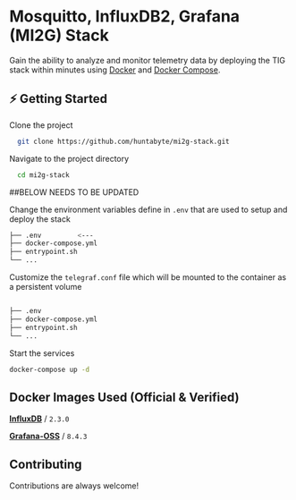 



# Mosquitto, InfluxDB2, Grafana (MI2G) Stack

Gain the ability to analyze and monitor telemetry data by deploying the TIG stack within minutes using [Docker](https://docs.docker.com/engine/install/) and [Docker Compose](https://docs.docker.com/compose/install/).




## ⚡️ Getting Started

Clone the project

```bash
  git clone https://github.com/huntabyte/mi2g-stack.git
```

Navigate to the project directory

```bash
  cd mi2g-stack
```

##BELOW NEEDS TO BE UPDATED

Change the environment variables define in `.env` that are used to setup and deploy the stack
```bash
├── .env         <---
├── docker-compose.yml
├── entrypoint.sh
└── ...
```

Customize the `telegraf.conf` file which will be mounted to the container as a persistent volume

```bash

├── .env
├── docker-compose.yml
├── entrypoint.sh
└── ...
```

Start the services
```bash
docker-compose up -d
```
## Docker Images Used (Official & Verified)



[**InfluxDB**](https://hub.docker.com/_/influxdb) / `2.3.0`

[**Grafana-OSS**](https://hub.docker.com/r/grafana/grafana-oss) / `8.4.3`



## Contributing

Contributions are always welcome!

